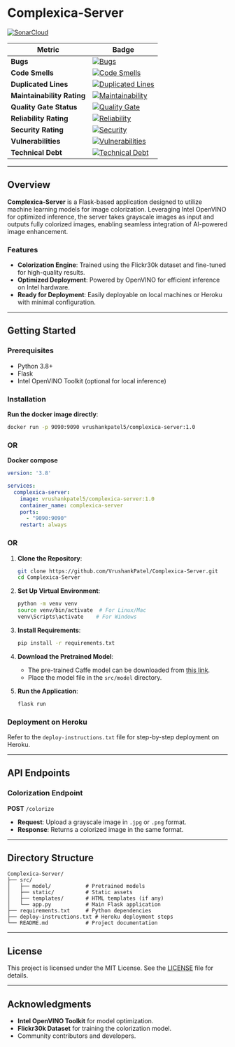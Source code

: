 # Complexica-Server

[![SonarCloud](https://sonarcloud.io/images/project_badges/sonarcloud-black.svg)](https://sonarcloud.io/summary/new_code?id=VrushankPatel_Complexica-Server)

| Metric                     | Badge                                                                                                                                                                                                                      |
| -------------------------- | -------------------------------------------------------------------------------------------------------------------------------------------------------------------------------------------------------------------------- |
| **Bugs**                   | [![Bugs](https://sonarcloud.io/api/project_badges/measure?project=VrushankPatel_Complexica-Server&metric=bugs)](https://sonarcloud.io/summary/new_code?id=VrushankPatel_Complexica-Server)                                 |
| **Code Smells**            | [![Code Smells](https://sonarcloud.io/api/project_badges/measure?project=VrushankPatel_Complexica-Server&metric=code_smells)](https://sonarcloud.io/summary/new_code?id=VrushankPatel_Complexica-Server)                   |
| **Duplicated Lines**       | [![Duplicated Lines](https://sonarcloud.io/api/project_badges/measure?project=VrushankPatel_Complexica-Server&metric=duplicated_lines_density)](https://sonarcloud.io/summary/new_code?id=VrushankPatel_Complexica-Server) |
| **Maintainability Rating** | [![Maintainability](https://sonarcloud.io/api/project_badges/measure?project=VrushankPatel_Complexica-Server&metric=sqale_rating)](https://sonarcloud.io/summary/new_code?id=VrushankPatel_Complexica-Server)              |
| **Quality Gate Status**    | [![Quality Gate](https://sonarcloud.io/api/project_badges/measure?project=VrushankPatel_Complexica-Server&metric=alert_status)](https://sonarcloud.io/summary/new_code?id=VrushankPatel_Complexica-Server)                 |
| **Reliability Rating**     | [![Reliability](https://sonarcloud.io/api/project_badges/measure?project=VrushankPatel_Complexica-Server&metric=reliability_rating)](https://sonarcloud.io/summary/new_code?id=VrushankPatel_Complexica-Server)            |
| **Security Rating**        | [![Security](https://sonarcloud.io/api/project_badges/measure?project=VrushankPatel_Complexica-Server&metric=security_rating)](https://sonarcloud.io/summary/new_code?id=VrushankPatel_Complexica-Server)                  |
| **Vulnerabilities**        | [![Vulnerabilities](https://sonarcloud.io/api/project_badges/measure?project=VrushankPatel_Complexica-Server&metric=vulnerabilities)](https://sonarcloud.io/summary/new_code?id=VrushankPatel_Complexica-Server)           |
| **Technical Debt**         | [![Technical Debt](https://sonarcloud.io/api/project_badges/measure?project=VrushankPatel_Complexica-Server&metric=sqale_index)](https://sonarcloud.io/summary/new_code?id=VrushankPatel_Complexica-Server)                |

---

## Overview

**Complexica-Server** is a Flask-based application designed to utilize machine learning models for image colorization. Leveraging Intel OpenVINO for optimized inference, the server takes grayscale images as input and outputs fully colorized images, enabling seamless integration of AI-powered image enhancement.

### Features
- **Colorization Engine**: Trained using the Flickr30k dataset and fine-tuned for high-quality results.
- **Optimized Deployment**: Powered by OpenVINO for efficient inference on Intel hardware.
- **Ready for Deployment**: Easily deployable on local machines or Heroku with minimal configuration.

---

## Getting Started

### Prerequisites
- Python 3.8+
- Flask
- Intel OpenVINO Toolkit (optional for local inference)

### Installation

**Run the docker image directly**:
   ```bash
   docker run -p 9090:9090 vrushankpatel5/complexica-server:1.0
   ```

### OR

**Docker compose**
```yaml
version: '3.8'

services:
  complexica-server:
    image: vrushankpatel5/complexica-server:1.0
    container_name: complexica-server
    ports:
      - "9090:9090"
    restart: always
```
### OR

1. **Clone the Repository**:
   ```bash
   git clone https://github.com/VrushankPatel/Complexica-Server.git
   cd Complexica-Server
   ```

2. **Set Up Virtual Environment**:
   ```bash
   python -m venv venv
   source venv/bin/activate  # For Linux/Mac
   venv\Scripts\activate    # For Windows
   ```

3. **Install Requirements**:
   ```bash
   pip install -r requirements.txt
   ```

4. **Download the Pretrained Model**:
   - The pre-trained Caffe model can be downloaded from [this link](https://drive.google.com/file/d/1Vhv1iuV8QiSBs1OgCxlC9hFfej-QwwOW/view?usp=sharing).
   - Place the model file in the `src/model` directory.

5. **Run the Application**:
   ```bash
   flask run
   ```

### Deployment on Heroku
Refer to the `deploy-instructions.txt` file for step-by-step deployment on Heroku.

---

## API Endpoints

### Colorization Endpoint
**POST** `/colorize`
- **Request**: Upload a grayscale image in `.jpg` or `.png` format.
- **Response**: Returns a colorized image in the same format.

---

## Directory Structure
```
Complexica-Server/
├── src/
│   ├── model/           # Pretrained models
│   ├── static/          # Static assets
│   ├── templates/       # HTML templates (if any)
│   └── app.py           # Main Flask application
├── requirements.txt     # Python dependencies
├── deploy-instructions.txt # Heroku deployment steps
└── README.md            # Project documentation
```

---

## License

This project is licensed under the MIT License. See the [LICENSE](LICENSE) file for details.

---

## Acknowledgments
- **Intel OpenVINO Toolkit** for model optimization.
- **Flickr30k Dataset** for training the colorization model.
- Community contributors and developers.
